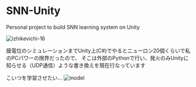 # SNN-Unity
Personal project to build SNN learning system on Unity

![izhikevichi-16](https://user-images.githubusercontent.com/75618251/102014665-74df9600-3d9a-11eb-8ca5-377c461d1508.gif)

膜電位のシミュレーションまでUnity上(C#)でやるとニューロン20個くらいで私のPCパワーの限界だったので、
そこは外部のPythonで行い、発火のみUnityに知らせる（UDP通信）ような書き換えを現在行なっています

こいつを学習させたい...
![model](https://user-images.githubusercontent.com/75618251/102015703-7d3acf80-3da0-11eb-8a93-329010d227ce.gif)

